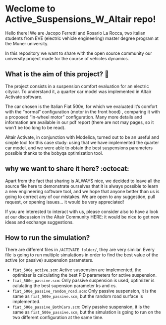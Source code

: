 # Weclome to Active_Suspensions_W_Altair repo!

Hello there!
We are Jacopo Ferretti and Rosario La Rocca, two italian students from EVE (electric vehicle engineering) master degree program at the Muner university. 

In this repository we want to share with the open source community our university project made for the course of vehicles dynamics.

## What is the aim of this project? :car:
The project consists in a suspension comfort evaluation for an electric citycar. To understand it, a quarter car model was implemented in Altair Activate software.

The car chosen is the Italian Fiat 500e, for which we evaluated it’s comfort with the “normal” configuration (motor in the front hood) , comparing it with a proposed “in-wheel motor” configuration. Many more details and information are available in our pdf report (there are not may pages, so it won’t be too long to be read).

Altair Activate, in conjunction with Modelica, turned out to be an useful and simple tool for this case study: using that we have implemented the quarter car model, and we were able to obtain the best suspensions parameters possible thanks to the bobyqa optimization tool.

## why we want to share it here? :octocat:
Apart from the fact that sharing is ALWAYS nice, we decided to leave all the source file here to demonstrate ourselves that it is always possible to learn a new engineering software tool, and we hope that anyone better than us is going to correct any of our mistakes. We are open to any suggestion, pull request, or opening issues… it would be very appreciated!

If you are interested to interact with us, please consider also to have a look at our discussion in the Altair Community HERE: it would be nice to get new ideas and exchange suggestions.

## How to run the simulation?
There are different files in ``/ACTIVATE folder/``, they are very similar.
Every file is going to run multiple simulations in order to find the best value of the active (or passive) suspension parameters.
- ``fiat_500e_active.scm``: Active suspension are implemented, the optimizer is calculating the best PID parameters for active suspension.
- ``fiat_500e_passive.scm``: Only passive suspension is used, optimizer is calulating the best supension parameter ks and cs.
- ``fiat_500e_passive_random_road.scm``: Only passive suspension, it is the same as ``fiat_500e_passive.scm``, but the random road surface is implemented.
- ``fiat_500e_passive_BothCars.scm``: Only passive suspension, it is the same as ``fiat_500e_passive.scm``, but the simulation is going to run on the two different configuration at the same time.
